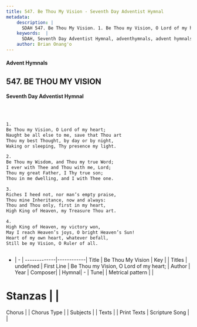 ```yaml
---
title: 547. Be Thou My Vision - Seventh Day Adventist Hymnal
metadata:
    description: |
      SDAH 547. Be Thou My Vision. 1. Be Thou my Vision, O Lord of my heart; Naught be all else to me, save that Thou art Thou my best Thought, by day or by night, Waking or sleeping, Thy presence my light.
    keywords:  |
      SDAH, Seventh Day Adventist Hymnal, adventhymnals, advent hymnals, Be Thou My Vision, Be Thou my Vision, O Lord of my heart; 
    author: Brian Onang'o
---
```


#### Advent Hymnals
## 547. BE THOU MY VISION
#### Seventh Day Adventist Hymnal

```txt



1.
Be Thou my Vision, O Lord of my heart;
Naught be all else to me, save that Thou art
Thou my best Thought, by day or by night,
Waking or sleeping, Thy presence my light.

2.
Be Thou my Wisdom, and Thou my true Word;
I ever with Thee and Thou with me, Lord;
Thou my great Father, I Thy true son;
Thou in me dwelling, and I with Thee one.

3.
Riches I heed not, nor man’s empty praise,
Thou mine Inheritance, now and always:
Thou and Thou only, first in my heart,
High King of Heaven, my Treasure Thou art.

4.
High King of Heaven, my victory won,
May I reach Heaven’s joys, O bright Heaven’s Sun!
Heart of my own heart, whatever befall,
Still be my Vision, O Ruler of all.



```

- |   -  |
-------------|------------|
Title | Be Thou My Vision |
Key |  |
Titles | undefined |
First Line | Be Thou my Vision, O Lord of my heart; |
Author | 
Year | 
Composer|  |
Hymnal|  - |
Tune|  |
Metrical pattern | |
# Stanzas |  |
Chorus |  |
Chorus Type |  |
Subjects |  |
Texts |  |
Print Texts | 
Scripture Song |  |
  
